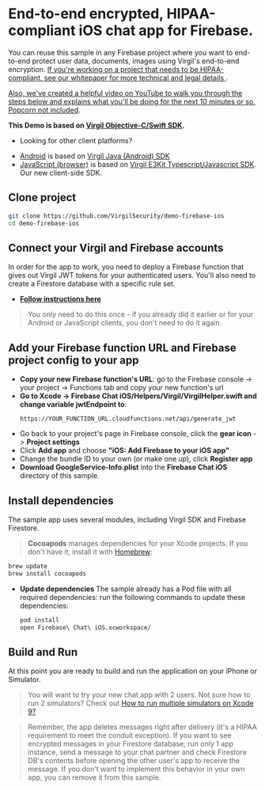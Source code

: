 # End-to-end encrypted, HIPAA-compliant iOS chat app for Firebase.
You can reuse this sample in any Firebase project where you want to end-to-end protect user data, documents, images using Virgil's end-to-end encryption. [If you're working on a project that needs to be HIPAA-compliant, see our whitepaper for more technical and legal details ](https://virgilsecurity.com/wp-content/uploads/2018/07/Firebase-HIPAA-Chat-Whitepaper-Virgil-Security.pdf).

[Also, we've created a helpful video on YouTube to walk you through the steps below and explains what you'll be doing for the next 10 minutes or so. Popcorn not included](https://www.youtube.com/watch?v=6zpzbcm_3I8).

**This Demo is based on [Virgil Objective-C/Swift SDK](https://github.com/VirgilSecurity/virgil-sdk-x).** 

* Looking for other client platforms? 
- [Android](https://github.com/VirgilSecurity/demo-firebase-android) is based on [Virgil Java (Android) SDK](https://github.com/VirgilSecurity/virgil-sdk-java-android)
- [JavaScript (browser)](https://github.com/VirgilSecurity/demo-firebase-js) is based on [Virgil E3Kit Typescript/Javascript SDK](https://github.com/VirgilSecurity/virgil-e3kit-js). Our new client-side SDK.

## Clone project
```bash
git clone https://github.com/VirgilSecurity/demo-firebase-ios
cd demo-firebase-ios
```

## Connect your Virgil and Firebase accounts
In order for the app to work, you need to deploy a Firebase function that gives out Virgil JWT tokens for your authenticated users. You'll also need to create a Firestore database with a specific rule set.

* **[Follow instructions here](https://github.com/VirgilSecurity/demo-firebase-func)**

> You only need to do this once - if you already did it earlier or for your Android or JavaScript clients, you don't need to do it again.

## Add your Firebase function URL and Firebase project config to your app

* **Copy your new Firebase function's URL**: go to the Firebase console -> your project -> Functions tab and copy your new function's url
* **Go to Xcode -> Firebase Chat iOS/Helpers/Virgil/VirgilHelper.swift and change variable jwtEndpoint to**:
  ```
  https://YOUR_FUNCTION_URL.cloudfunctions.net/api/generate_jwt
  ```
* Go back to your project's page in Firebase console, click the **gear icon** -> **Project settings**
* Click **Add app** and choose **"iOS: Add Firebase to your iOS app"**
* Change the bundle ID to your own (or make one up), click **Register app**
* **Download GoogleService-Info.plist** into the **Firebase Chat iOS** directory of this sample.

## Install dependencies
The sample app uses several modules, including Virgil SDK and Firebase Firestore.

> **Cocoapods** manages dependencies for your Xcode projects. If you don't have it, install it with [Homebrew](http://brew.sh/):
   ```bash
   brew update
   brew install cocoapods
   ```

* **Update dependencies**
The sample already has a Pod file with all required dependencies: run the following commands to update these dependencies:
  ```bash 
  pod install
  open Firebase\ Chat\ iOS.xcworkspace/
  ```

## Build and Run
At this point you are ready to build and run the application on your iPhone or Simulator.

> You will want to try your new chat app with 2 users. Not sure how to run 2 simulators? Check out [How to run multiple simulators on Xcode 9?](https://stackoverflow.com/questions/44384677/how-to-run-multiple-simulators-on-xcode-9)

> Remember, the app deletes messages right after delivery (it's a HIPAA requirement to meet the conduit exception). If you want to see encrypted messages in your Firestore database, run only 1 app instance, send a message to your chat partner and check Firestore DB's contents before opening the other user's app to receive the message. If you don't want to implement this behavior in your own app, you can remove it from this sample.
